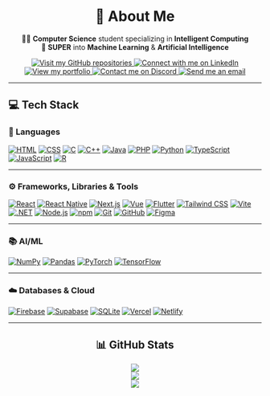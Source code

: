 <div align="center">

# 💫 About Me  
👨‍💻 **Computer Science** student specializing in **Intelligent Computing**  
🔬 **SUPER** into **Machine Learning** & **Artificial Intelligence**   



<a href="https://github.com/danishayman?tab=repositories" target="_blank">
  <img src="https://go-skill-icons.vercel.app/api/icons?i=github" alt="Visit my GitHub repositories">
</a>
<a href="https://linkedin.com/in/danishayman" target="_blank">
  <img src="https://go-skill-icons.vercel.app/api/icons?i=linkedin" alt="Connect with me on LinkedIn">
</a>
<a href="https://danishaiman.com" target="_blank">
  <img src="https://danishaiman.com/favicon.ico" alt="View my portfolio">
</a>
<a href="https://discordapp.com/users/464037891400794123" target="_blank">
  <img src="https://go-skill-icons.vercel.app/api/icons?i=discord" alt="Contact me on Discord">
</a>
<a href="mailto:danishaiman3b@gmail.com">
  <img src="https://go-skill-icons.vercel.app/api/icons?i=gmail" alt="Send me an email">
</a>


</div>

---

## 💻 Tech Stack

### 🧠 Languages  
[![HTML](https://go-skill-icons.vercel.app/api/icons?i=html)](https://developer.mozilla.org/docs/Web/HTML)
[![CSS](https://go-skill-icons.vercel.app/api/icons?i=css)](https://developer.mozilla.org/docs/Web/CSS)
[![C](https://go-skill-icons.vercel.app/api/icons?i=cs)](https://learn.microsoft.com/en-us/dotnet/csharp/)
[![C++](https://go-skill-icons.vercel.app/api/icons?i=cpp)](https://en.cppreference.com/)
[![Java](https://go-skill-icons.vercel.app/api/icons?i=java)](https://docs.oracle.com/javase/8/docs/)
[![PHP](https://go-skill-icons.vercel.app/api/icons?i=php)](https://www.php.net/docs.php)
[![Python](https://go-skill-icons.vercel.app/api/icons?i=python)](https://docs.python.org/3/)
[![TypeScript](https://go-skill-icons.vercel.app/api/icons?i=ts)](https://www.typescriptlang.org/docs/)
[![JavaScript](https://go-skill-icons.vercel.app/api/icons?i=js)](https://developer.mozilla.org/docs/Web/JavaScript)
[![R](https://go-skill-icons.vercel.app/api/icons?i=r)](https://cran.r-project.org/manuals.html)

---

### ⚙️ Frameworks, Libraries & Tools  
[![React](https://go-skill-icons.vercel.app/api/icons?i=react)](https://react.dev/learn)
[![React Native](https://go-skill-icons.vercel.app/api/icons?i=reactnative)](https://reactnative.dev/docs/getting-started)
[![Next.js](https://go-skill-icons.vercel.app/api/icons?i=nextjs)](https://nextjs.org/docs)
[![Vue](https://go-skill-icons.vercel.app/api/icons?i=vue)](https://vuejs.org/guide/introduction.html)
[![Flutter](https://go-skill-icons.vercel.app/api/icons?i=flutter)](https://docs.flutter.dev/)
[![Tailwind CSS](https://go-skill-icons.vercel.app/api/icons?i=tailwind)](https://tailwindcss.com/docs/installation)
[![Vite](https://go-skill-icons.vercel.app/api/icons?i=vite)](https://vitejs.dev/guide/)
[![.NET](https://go-skill-icons.vercel.app/api/icons?i=dotnet)](https://learn.microsoft.com/en-us/dotnet/)
[![Node.js](https://go-skill-icons.vercel.app/api/icons?i=nodejs)](https://nodejs.org/en/docs)
[![npm](https://go-skill-icons.vercel.app/api/icons?i=npm)](https://docs.npmjs.com/)
[![Git](https://go-skill-icons.vercel.app/api/icons?i=git)](https://git-scm.com/doc)
[![GitHub](https://go-skill-icons.vercel.app/api/icons?i=github)](https://docs.github.com/)
[![Figma](https://go-skill-icons.vercel.app/api/icons?i=figma)](https://figma.com/)

---

### 📚 AI/ML  
[![NumPy](https://go-skill-icons.vercel.app/api/icons?i=numpy)](https://numpy.org/doc/)
[![Pandas](https://go-skill-icons.vercel.app/api/icons?i=pandas)](https://pandas.pydata.org/docs/)
[![PyTorch](https://go-skill-icons.vercel.app/api/icons?i=pytorch)](https://pytorch.org/docs/stable/index.html)
[![TensorFlow](https://go-skill-icons.vercel.app/api/icons?i=tensorflow)](https://www.tensorflow.org/guide)

---

### ☁️ Databases & Cloud  
[![Firebase](https://go-skill-icons.vercel.app/api/icons?i=firebase)](https://firebase.google.com/)
[![Supabase](https://go-skill-icons.vercel.app/api/icons?i=supabase)](https://supabase.com/docs)
[![SQLite](https://go-skill-icons.vercel.app/api/icons?i=sqlite)](https://www.sqlite.org/docs.html)
[![Vercel](https://go-skill-icons.vercel.app/api/icons?i=vercel)](https://vercel.com/)
[![Netlify](https://go-skill-icons.vercel.app/api/icons?i=netlify)](https://www.netlify.com/)

---

<div align="center">

## 📊 GitHub Stats

![](https://github-readme-stats.vercel.app/api?username=danishayman&theme=aura&hide_border=false&include_all_commits=false&count_private=true)  
![](https://nirzak-streak-stats.vercel.app/?user=danishayman&theme=aura&hide_border=false)  
![](https://github-readme-stats.vercel.app/api/top-langs/?username=danishayman&theme=aura&hide_border=false&layout=compact)

</div>

<!-- Proudly crafted by Danish Aiman | https://danishaiman.com -->
